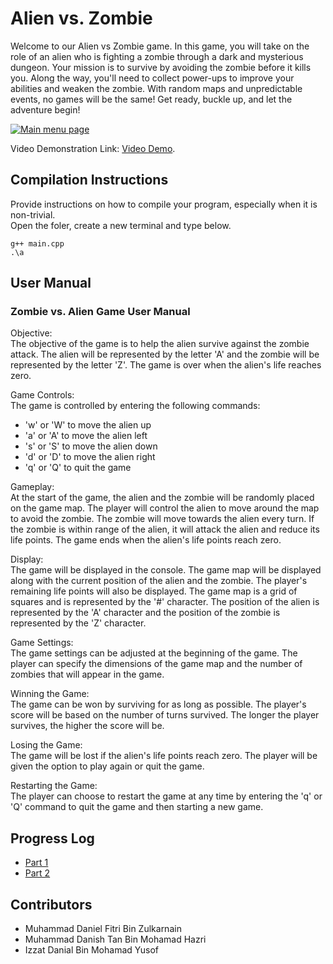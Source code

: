# Alien vs. Zombie

Welcome to our Alien vs Zombie game. In this game, you will take on the role of an alien who is fighting a zombie through a dark and mysterious dungeon. Your mission is to survive by avoiding the zombie before it kills you. Along the way, you'll need to collect power-ups to improve your abilities and weaken the zombie. With random maps and unpredictable events, no games will be the same! Get ready, buckle up, and let the adventure begin!

[![Main menu page](https://imgur.com/a/BuKtswy)](https://imgur.com/a/BuKtswy)

Video Demonstration Link: [Video Demo](https://www.youtube.com/watch?v=Ea24ZTViiWk).

## Compilation Instructions

Provide instructions on how to compile your program, especially when it is non-trivial.  
Open the foler, create a new terminal and type below.

```
g++ main.cpp 
.\a
```

## User Manual

### Zombie vs. Alien Game User Manual  
Objective:  
The objective of the game is to help the alien survive against the zombie attack. The alien will be represented by the letter 'A' and the zombie will be represented by the letter 'Z'. The game is over when the alien's life reaches zero.

Game Controls:  
The game is controlled by entering the following commands:
- 'w' or 'W' to move the alien up
- 'a' or 'A' to move the alien left
- 's' or 'S' to move the alien down
- 'd' or 'D' to move the alien right
- 'q' or 'Q' to quit the game

Gameplay:  
At the start of the game, the alien and the zombie will be randomly placed on the game map. The player will control the alien to move around the map to avoid the zombie. The zombie will move towards the alien every turn. If the zombie is within range of the alien, it will attack the alien and reduce its life points. The game ends when the alien's life points reach zero.

Display:  
The game will be displayed in the console. The game map will be displayed along with the current position of the alien and the zombie. The player's remaining life points will also be displayed. The game map is a grid of squares and is represented by the '#' character. The position of the alien is represented by the 'A' character and the position of the zombie is represented by the 'Z' character.

Game Settings:  
The game settings can be adjusted at the beginning of the game. The player can specify the dimensions of the game map and the number of zombies that will appear in the game.

Winning the Game:  
The game can be won by surviving for as long as possible. The player's score will be based on the number of turns survived. The longer the player survives, the higher the score will be.

Losing the Game:  
The game will be lost if the alien's life points reach zero. The player will be given the option to play again or quit the game.

Restarting the Game:  
The player can choose to restart the game at any time by entering the 'q' or 'Q' command to quit the game and then starting a new game.

## Progress Log

- [Part 1](PART1.md)
- [Part 2](PART2.md)

## Contributors

- Muhammad Daniel Fitri Bin Zulkarnain
- Muhammad Danish Tan Bin Mohamad Hazri
- Izzat Danial Bin Mohamad Yusof

